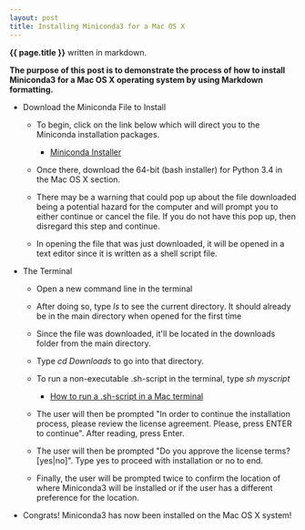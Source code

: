 ```yaml
---
layout: post
title: Installing Miniconda3 for a Mac OS X
---
```


**{{ page.title }}** written in markdown.

**The purpose of this post is to demonstrate the process of how to install Miniconda3 for a Mac OS X operating system  by using Markdown formatting.**

* Download the Miniconda File to Install

  * To begin, click on the link below which will direct you to the Miniconda installation packages.
  
    * [Miniconda Installer](http://conda.pydata.org/miniconda.html)
  

  * Once there, download the 64-bit (bash installer) for Python 3.4 in the Mac OS X section.
  * There may be a warning that could pop up about the file downloaded being a potential hazard for the computer and will prompt you to either continue or cancel the file. If you do not have this pop up, then disregard this step and continue.
  * In opening the file that was just downloaded, it will be opened in a text editor since it is written as a shell script file.

* The Terminal

  * Open a new command line in the terminal
  * After doing so, type *ls* to see the current directory. It should already be in the main directory when opened for the first time
  * Since the file was downloaded, it'll be located in the downloads folder from the main directory.
  * Type *cd Downloads* to go into that directory.
  * To run a non-executable .sh-script in the terminal, type *sh myscript*
    
    * [How to run a .sh-script in a Mac terminal](http://stackoverflow.com/questions/733824/how-to-run-a-sh-script-in-an-unix-console-mac-terminal)
  

  * The user will then be prompted "In order to continue the installation process, please review the license agreement. Please, press ENTER to continue". After reading, press Enter.
  * The user will then be prompted "Do you approve the license terms? [yes|no]". Type yes to proceed with installation or no to end.
  * Finally, the user will be prompted twice to confirm the location of where Miniconda3 will be installed or if the user has a different preference for the location.

* Congrats! Miniconda3 has now been installed on the Mac OS X system!
